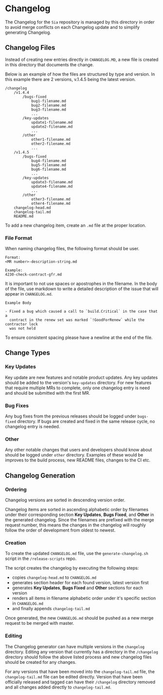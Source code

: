 # Changelog
The Changelog for the `Sia` repository is managed by this directory in order to
avoid merge conflicts on each Changelog update and to simplify generating
Changelog.

## Changelog Files
Instead of creating new entries directly in `CHANGELOG.MD`, a new file is
created in this directory that documents the change.

Below is an example of how the files are structured by type and version. In this
example there are 2 versions, v.1.4.5 being the latest version.

    /changelog
        /v1.4.4
            /bugs-fixed
                bug1-filename.md
                bug2-filename.md
                bug3-filename.md
                ...
            /key-updates
                update1-filename.md
                update2-filename.md
                ...
            /other
                other1-filename.md
                other2-filename.md
                ...
        /v1.4.5
            /bugs-fixed
                bug4-filename.md
                bug5-filename.md
                bug6-filename.md
                ...
            /key-updates
                update3-filename.md
                update4-filename.md
                ...
            /other
                other3-filename.md
                other4-filename.md
        changelog-head.md
        changelog-tail.md
        README.md

To add a new changelog item, create an `.md` file at the proper location.

### File Format
When naming changelog files, the following format should be user.
```
Format:
<MR number>-description-string.md

Example:
4230-check-contract-gfr.md
```
It is important to not use spaces or apostrophes in the filename. In the body of
the file, use markdown to write a detailed description of the issue that will
appear in `CHANGELOG.md`.
```
Example Body

- Fixed a bug which caused a call to `build.Critical` in the case that a
  contract in the renew set was marked `!GoodForRenew` while the contractor lock
  was not held

```
To ensure consistent spacing please have a newline at the end of the file.

## Change Types
### Key Updates
Key update are new features and notable product updates. Any key updates should
be added to the version's `key-updates` directory. For new features that require
multiple MRs to complete, only one changelog entry is need and should be
submitted with the first MR.

### Bug Fixes
Any bug fixes from the previous releases should be logged under `bugs-fixed`
directory. If bugs are created and fixed in the same release cycle, no changelog
entry is needed.

### Other
Any other notable changes that users and developers should know about should be
logged under `other` directory. Examples of these would be improves to the build
process, new README files, changes to the CI etc.

## Changelog Generation
### Ordering
Changelog versions are sorted in descending version order.

Changelog items are sorted in ascending alphabetic order by filenames under
their corresponding section **Key Updates**, **Bugs Fixed**, and **Other** in
the generated changelog. Since the filenames are prefixed with the merge request
number, this means the changes in the changelog will roughly follow the order of
development from oldest to newest.

### Creation
To create the updated `CHANGELOG.md` file, use the `generate-changelog.sh`
script in the `/release-scripts` repo.

The script creates the changelog by executing the following steps:
- copies `changelog-head.md` to `CHANGELOG.md`
- generates section header for each found version, latest version first
- generates **Key Updates**, **Bugs Fixed** and **Other** sections for each
  version
- renders all items in filename alphabetic order under it's specific section in
  `CHANGELOG.md`
- and finally appends `changelog-tail.md`

Once generated, the new `CHANGELOG.md` should be pushed as a new merge request
to be merged with master.

### Editing
The Changelog generator can have multiple versions in the `changelog` directory.
Editing any version that currently has a directory in the `/changelog` directory
should follow the above listed process and new changelog files should be created
for any changes.

For any versions that have been moved into the `changelog-tail.md` file, the
`changelog-tail.md` file can be edited directly. Version that have been
officially released and tagged can have their `/changelog` directory removed and
all changes added directly to `changelog-tail.md`.
